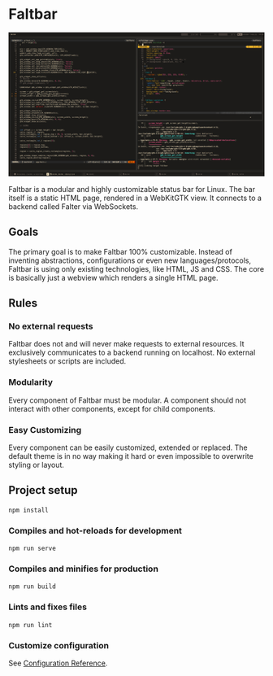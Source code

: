 # Faltbar

![Screenshot1](public/screenshots/1.png)

Faltbar is a modular and highly customizable status bar for Linux.
The bar itself is a static HTML page, rendered in a WebKitGTK view. It connects
to a backend called Falter via WebSockets.

## Goals
The primary goal is to make Faltbar 100% customizable. Instead of inventing
abstractions, configurations or even new languages/protocols, Faltbar is using
only existing technologies, like HTML, JS and CSS.
The core is basically just a webview which renders a single HTML page.

## Rules

### No external requests
Faltbar does not and will never make requests to external resources. It
exclusively communicates to a backend running on localhost.
No external stylesheets or scripts are included.

### Modularity
Every component of Faltbar must be modular. A component should not interact
with other components, except for child components.

### Easy Customizing
Every component can be easily customized, extended or replaced.
The default theme is in no way making it hard or even impossible to overwrite
styling or layout.

## Project setup
```
npm install
```

### Compiles and hot-reloads for development
```
npm run serve
```

### Compiles and minifies for production
```
npm run build
```

### Lints and fixes files
```
npm run lint
```

### Customize configuration
See [Configuration Reference](https://cli.vuejs.org/config/).
